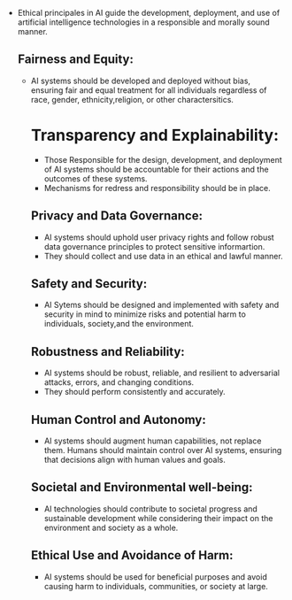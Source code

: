 - Ethical principales in AI guide the development, deployment, and use of artificial intelligence technologies in a responsible and morally sound manner.
  ## Fairness and Equity:
  - AI systems should be developed and deployed without bias, ensuring fair and equal treatment for all individuals regardless of race, gender, ethnicity,religion, or other charactersitics.
    # Transparency and Explainability:
    - Those Responsible for the design, development, and deployment of AI systems should be accountable for their actions and the outcomes of these systems.
    - Mechanisms for redress and responsibility should be in place.
    ## Privacy and Data Governance:
    - AI systems should uphold user privacy rights and follow robust data governance principles to protect sensitive informartion.
    - They should collect and use data in an ethical and lawful manner.
    ## Safety and Security:
    - AI Sytems should be designed and implemented with safety and security in mind to minimize risks and potential harm to individuals, society,and the environment.
    ## Robustness and Reliability:
    - AI systems should be robust, reliable, and resilient to adversarial attacks, errors, and changing conditions.
    - They should perform consistently and accurately.
    ## Human Control and Autonomy:
    - AI systems should augment human capabilities, not replace them. Humans should maintain control over AI systems, ensuring that decisions align with human values and goals.
    ## Societal and Environmental well-being:
    - AI technologies should contribute to societal progress and sustainable development while considering their impact on the environment and society as a whole.
    ## Ethical Use and Avoidance of Harm:
    - AI systems should be used for beneficial purposes and avoid causing harm to individuals, communities, or society at large.
